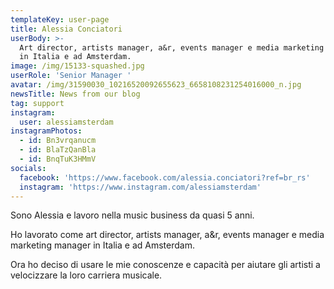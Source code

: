 ```yaml
---
templateKey: user-page
title: Alessia Conciatori
userBody: >-
  Art director, artists manager, a&r, events manager e media marketing manager
  in Italia e ad Amsterdam.
image: /img/15133-squashed.jpg
userRole: 'Senior Manager '
avatar: /img/31590030_10216520092655623_6658108231254016000_n.jpg
newsTitle: News from our blog
tag: support
instagram:
  user: alessiamsterdam
instagramPhotos:
  - id: Bn3vrqanucm
  - id: BlaTzQanBla
  - id: BnqTuK3HMmV
socials:
  facebook: 'https://www.facebook.com/alessia.conciatori?ref=br_rs'
  instagram: 'https://www.instagram.com/alessiamsterdam'
---
```

Sono Alessia e lavoro nella music business da quasi 5 anni.

Ho lavorato come art director, artists manager, a&r, events manager e media marketing manager in Italia e ad Amsterdam.

Ora ho deciso di usare le mie conoscenze e capacità per aiutare gli artisti a velocizzare la loro carriera musicale.
